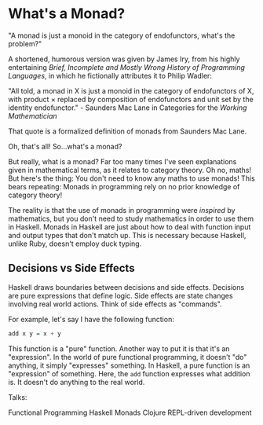 # What's a Monad?

"A monad is just a monoid in the category of endofunctors, what's the problem?"

A shortened, humorous version was given by James Iry, from his highly entertaining *Brief, Incomplete and Mostly Wrong History of Programming Languages*, in which he fictionally attributes it to Philip Wadler:

"All told, a monad in X is just a monoid in the category of endofunctors of X, with product × replaced by composition of endofunctors and unit set by the identity endofunctor." - Saunders Mac Lane in Categories for the *Working Mathematician*

That quote is a formalized definition of monads from Saunders Mac Lane.

Oh, that's all! So...what's a monad?

But really, what is a monad? Far too many times I've seen explanations given in mathematical terms, as it relates to category theory. Oh no, maths! But here's the thing: You don't need to know any maths to use monads! This bears repeating: Monads in programming rely on no prior knowledge of category theory!

The reality is that the use of monads in programming were *inspired* by mathematics, but you don't need to study mathematics in order to use them in Haskell. Monads in Haskell are just about how to deal with function input and output types that don't match up. This is necessary because Haskell, unlike Ruby, doesn't employ duck typing.

## Decisions vs Side Effects

Haskell draws boundaries between decisions and side effects. Decisions are pure expressions that define logic. Side effects are state changes involving real world actions. Think of side effects as "commands".

For example, let's say I have the following function:

```haskell
add x y = x + y
```

This function is a "pure" function. Another way to put it is that it's an "expression". In the world of pure functional programming, it doesn't "do" anything, it simply "expresses" something. In Haskell, a pure function is an "expression" of something. Here, the `add` function expresses what addition is. It doesn't do anything to the real world.


Talks:

Functional Programming
Haskell
Monads
Clojure
REPL-driven development
